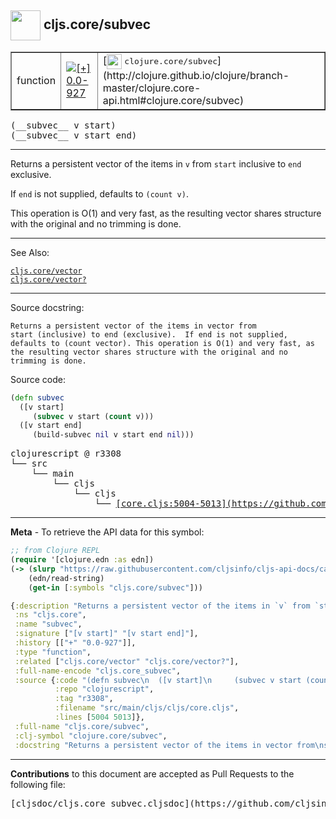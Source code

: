 ## <img width="48px" valign="middle" src="http://i.imgur.com/Hi20huC.png"> cljs.core/subvec

 <table border="1">
<tr>

<td>function</td>
<td><a href="https://github.com/cljsinfo/cljs-api-docs/tree/0.0-927"><img valign="middle" alt="[+] 0.0-927" src="https://img.shields.io/badge/+-0.0--927-lightgrey.svg"></a> </td>
<td>
[<img height="24px" valign="middle" src="http://i.imgur.com/1GjPKvB.png"> <samp>clojure.core/subvec</samp>](http://clojure.github.io/clojure/branch-master/clojure.core-api.html#clojure.core/subvec)
</td>
</tr>
</table>

 <samp>
(__subvec__ v start)<br>
</samp>
 <samp>
(__subvec__ v start end)<br>
</samp>

---

Returns a persistent vector of the items in `v` from `start` inclusive to `end`
exclusive.

If `end` is not supplied, defaults to `(count v)`.

This operation is O(1) and very fast, as the resulting vector shares structure
with the original and no trimming is done.

---


See Also:

[`cljs.core/vector`](cljs.core_vector.md)<br>
[`cljs.core/vector?`](cljs.core_vectorQMARK.md)<br>

---

Source docstring:

```
Returns a persistent vector of the items in vector from
start (inclusive) to end (exclusive).  If end is not supplied,
defaults to (count vector). This operation is O(1) and very fast, as
the resulting vector shares structure with the original and no
trimming is done.
```

Source code:

```clj
(defn subvec
  ([v start]
     (subvec v start (count v)))
  ([v start end]
     (build-subvec nil v start end nil)))
```

 <pre>
clojurescript @ r3308
└── src
    └── main
        └── cljs
            └── cljs
                └── <ins>[core.cljs:5004-5013](https://github.com/clojure/clojurescript/blob/r3308/src/main/cljs/cljs/core.cljs#L5004-L5013)</ins>
</pre>


---

__Meta__ - To retrieve the API data for this symbol:

```clj
;; from Clojure REPL
(require '[clojure.edn :as edn])
(-> (slurp "https://raw.githubusercontent.com/cljsinfo/cljs-api-docs/catalog/cljs-api.edn")
    (edn/read-string)
    (get-in [:symbols "cljs.core/subvec"]))
```

```clj
{:description "Returns a persistent vector of the items in `v` from `start` inclusive to `end`\nexclusive.\n\nIf `end` is not supplied, defaults to `(count v)`.\n\nThis operation is O(1) and very fast, as the resulting vector shares structure\nwith the original and no trimming is done.",
 :ns "cljs.core",
 :name "subvec",
 :signature ["[v start]" "[v start end]"],
 :history [["+" "0.0-927"]],
 :type "function",
 :related ["cljs.core/vector" "cljs.core/vector?"],
 :full-name-encode "cljs.core_subvec",
 :source {:code "(defn subvec\n  ([v start]\n     (subvec v start (count v)))\n  ([v start end]\n     (build-subvec nil v start end nil)))",
          :repo "clojurescript",
          :tag "r3308",
          :filename "src/main/cljs/cljs/core.cljs",
          :lines [5004 5013]},
 :full-name "cljs.core/subvec",
 :clj-symbol "clojure.core/subvec",
 :docstring "Returns a persistent vector of the items in vector from\nstart (inclusive) to end (exclusive).  If end is not supplied,\ndefaults to (count vector). This operation is O(1) and very fast, as\nthe resulting vector shares structure with the original and no\ntrimming is done."}

```

---

__Contributions__ to this document are accepted as Pull Requests to the following file:

 <pre>
[cljsdoc/cljs.core_subvec.cljsdoc](https://github.com/cljsinfo/cljs-api-docs/blob/master/cljsdoc/cljs.core_subvec.cljsdoc)
</pre>

